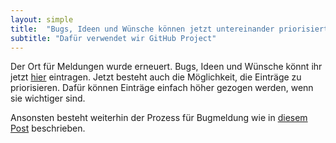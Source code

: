 ```yaml
---
layout: simple
title:  "Bugs, Ideen und Wünsche können jetzt untereinander priorisiert werden"
subtitle: "Dafür verwendet wir GitHub Project"
---
```


Der Ort für Meldungen wurde erneuert. Bugs, Ideen und Wünsche könnt ihr jetzt [hier](https://github.com/orgs/lucascranach/projects/2) eintragen. Jetzt besteht auch die Möglichkeit, die Einträge zu priorisieren. Dafür können Einträge einfach höher gezogen werden, wenn sie wichtiger sind.

Ansonsten besteht weiterhin der Prozess für Bugmeldung wie in [diesem Post](2022-05-23-bugmeldungen.md) beschrieben.